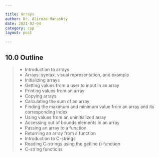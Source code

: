 ```yaml
---

title: Arrays
author: Dr. Alireza Manashty
date: 2021-02-04
category: cpp
layout: post

---
```

## 10.0 Outline
> - Introduction to arrays
> - Arrays: syntax, visual representation, and example
> - Initializing arrays
> - Getting values from a user to input in an array
> - Printing values from an array
> - Copying arrays
> - Calculating the sum of an array
> - Finding the maximum and minimum value from an array and its corresponding index
> - Using values from an uninitialized array
> - Accessing out of bounds elements in an array
> - Passing an array to a function
> - Returning an array from a function
> - Introduction to C-strings
> - Reading C-strings using the getline () function
> - C-string functions
